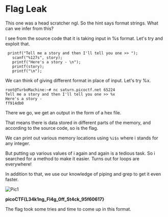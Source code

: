 # Flag Leak

This one was a head scratcher ngl. So the hint says format strings. 
What can we infer from this? 

I see from the source code that it is taking input in %s format. Let's try and exploit that.

```
 printf("Tell me a story and then I'll tell you one >> ");
   scanf("%127s", story);
   printf("Here's a story - \n");
   printf(story);
   printf("\n");
 ```

 We can think of giving different format in place of input. Let's try %x.
 ```
 root@TurboMachine:~# nc saturn.picoctf.net 65224
Tell me a story and then I'll tell you one >> %x
Here's a story -
ff914db0
```

There we go, we get an output in the form of a hex file.

That means there is data stored in different parts of the memory, and according to the
source code, so is the flag.

We can print out various memory locations using ```%i$s``` where i stands for any integer.

But putting up various values of i again and again is a tedious task. So i searched for a method to make it easier.
Turns out for loops are everywhere!

In addition to that, we use our knowledge of piping and grep to get it even faster.

![Pic1](C:\Users\ElaYTurbo\Desktop\TurboFile\Projects\Crypto\ss10.png)

**picoCTF{L34k1ng_Fl4g_0ff_St4ck_95f60617}**

The flag took some tries and time to come up in this format.
